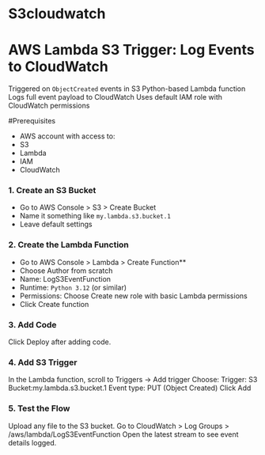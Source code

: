 # S3cloudwatch
# AWS Lambda S3 Trigger: Log Events to CloudWatch
 Triggered on `ObjectCreated` events in S3
 Python-based Lambda function
 Logs full event payload to CloudWatch
 Uses default IAM role with CloudWatch permissions

 #Prerequisites
  - AWS account with access to:
  - S3
  - Lambda
  - IAM
  - CloudWatch

### 1. Create an S3 Bucket

- Go to AWS Console > S3 > Create Bucket
- Name it something like `my.lambda.s3.bucket.1`
- Leave default settings

### 2. Create the Lambda Function

- Go to AWS Console > Lambda > Create Function**
- Choose Author from scratch
- Name: LogS3EventFunction
- Runtime: `Python 3.12` (or similar)
- Permissions: Choose Create new role with basic Lambda permissions
- Click Create function

### 3. Add Code
Click Deploy after adding code.

### 4. Add S3 Trigger
In the Lambda function, scroll to Triggers → Add trigger
Choose:
Trigger: S3
Bucket:my.lambda.s3.bucket.1 
Event type: PUT (Object Created)
Click Add

### 5. Test the Flow
Upload any file to the S3 bucket.
Go to CloudWatch > Log Groups > /aws/lambda/LogS3EventFunction
Open the latest stream to see event details logged.


